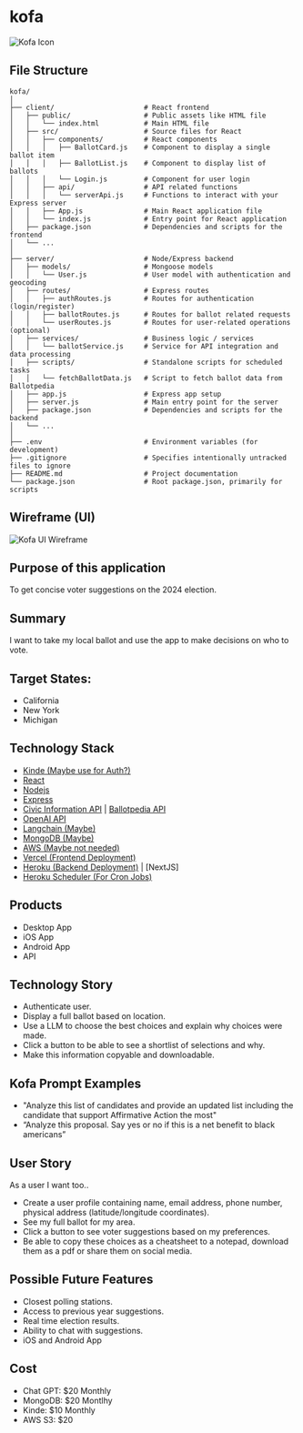 # kofa
![Kofa Icon](imgs/kofa.png)




## File Structure
```
kofa/
│
├── client/                      # React frontend
│   ├── public/                  # Public assets like HTML file
│   │   └── index.html           # Main HTML file
│   ├── src/                     # Source files for React
│   │   ├── components/          # React components
│   │   │   ├── BallotCard.js    # Component to display a single ballot item
│   │   │   ├── BallotList.js    # Component to display list of ballots
│   │   │   └── Login.js         # Component for user login
│   │   ├── api/                 # API related functions
│   │   │   └── serverApi.js     # Functions to interact with your Express server
│   │   ├── App.js               # Main React application file
│   │   └── index.js             # Entry point for React application
│   ├── package.json             # Dependencies and scripts for the frontend
│   └── ...
│
├── server/                      # Node/Express backend
│   ├── models/                  # Mongoose models
│   │   └── User.js              # User model with authentication and geocoding
│   ├── routes/                  # Express routes
│   │   ├── authRoutes.js        # Routes for authentication (login/register)
│   │   ├── ballotRoutes.js      # Routes for ballot related requests
│   │   └── userRoutes.js        # Routes for user-related operations (optional)
│   ├── services/                # Business logic / services
│   │   └── ballotService.js     # Service for API integration and data processing
│   ├── scripts/                 # Standalone scripts for scheduled tasks
│   │   └── fetchBallotData.js   # Script to fetch ballot data from Ballotpedia
│   ├── app.js                   # Express app setup
│   ├── server.js                # Main entry point for the server
│   ├── package.json             # Dependencies and scripts for the backend
│   └── ...
│
├── .env                         # Environment variables (for development)
├── .gitignore                   # Specifies intentionally untracked files to ignore
├── README.md                    # Project documentation
└── package.json                 # Root package.json, primarily for scripts
```


## Wireframe (UI)
![Kofa UI Wireframe](imgs/kofa-ui-wirefram.png)




## Purpose of this application
To get concise voter suggestions on the 2024 election.




## Summary
I want to take my local ballot and use the app to make decisions on who to vote.


## Target States:
- California
- New York
- Michigan




## Technology Stack
- [Kinde (Maybe use for Auth?)](https://kinde.com/)
- [React](https://react.dev/)
- [Nodejs](https://nodejs.org/en/learn/getting-started/introduction-to-nodejs)
- [Express](https://expressjs.com/)
- [Civic Information API](https://developers.google.com/civic-information) | [Ballotpedia API](https://developer.ballotpedia.org/#elections)
- [OpenAI API](https://platform.openai.com/docs/api-reference)
- [Langchain (Maybe)](https://python.langchain.com/docs/get_started/quickstart)
- [MongoDB (Maybe)](https://www.mongodb.com/docs/drivers/node/current/)
- [AWS (Maybe not needed)](https://docs.aws.amazon.com/)
- [Vercel (Frontend Deployment)](https://vercel.com/docs)
- [Heroku (Backend Deployment)](https://devcenter.heroku.com/categories/reference) | [NextJS]
- [Heroku Scheduler (For Cron Jobs)](https://devcenter.heroku.com/articles/scheduler)




## Products
- Desktop App
- iOS App
- Android App
- API




## Technology Story
- Authenticate user.
- Display a full ballot based on location.
- Use a LLM to choose the best choices and explain why choices were made.
- Click a button to be able to see a shortlist of selections and why.
- Make this information copyable and downloadable.


## Kofa Prompt Examples
- "Analyze this list of candidates and provide an updated list including the candidate that support Affirmative Action the most"
- “Analyze this proposal.  Say yes or no if this is a net benefit to black americans”




## User Story
As a user I want too..




- Create a user profile containing name, email address, phone number, physical address (latitude/longitude coordinates).
- See my full ballot for my area.
- Click a button to see voter suggestions based on my preferences.
- Be able to copy these choices as a cheatsheet to a notepad, download them as a pdf or share them on social media.




## Possible Future Features
- Closest polling stations.
- Access to previous year suggestions.
- Real time election results.
- Ability to chat with suggestions.
- iOS and Android App


## Cost
- Chat GPT: $20 Monthly
- MongoDB: $20 Montlhy
- Kinde: $10 Monthly
- AWS S3: $20